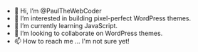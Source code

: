 - 👋 Hi, I’m @PaulTheWebCoder
- 👀 I’m interested in building pixel-perfect WordPress themes.
- 🌱 I’m currently learning JavaScript.
- 💞️ I’m looking to collaborate on WordPress themes.
- 📫 How to reach me ... I'm not sure yet!

<!---
PaulTheWebCoder/PaulTheWebCoder is a ✨ special ✨ repository because its `README.md` (this file) appears on your GitHub profile.
You can click the Preview link to take a look at your changes.
--->

